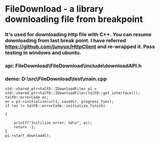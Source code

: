 # FileDownload - a library downloading file from breakpoint

### It's used for downloading http file with C++. You can resume downloading from last break point. I have referred https://github.com/junyux/HttpClient and re-wrapped it. Pass testing in windows and ubuntu. 

### api: FileDownload\FileDownload\include\downloadAPI.h

### demo: D:\src\FileDownload\test\main.cpp


    std::shared_ptr<talFD::IDownloadFile> p1 = std::shared_ptr<talFD::IDownloadFile>(talFD::get_interface());
    talFD::errorCode ec;
    ec = p1->initialize(url1, savedir, progress_func);
    if (ec != talFD::errorCode::initialize_finish)
    
    {
    
        printf("Initilize error: %d\n", ec);
     	return -1;
    }
    p1->start_download();